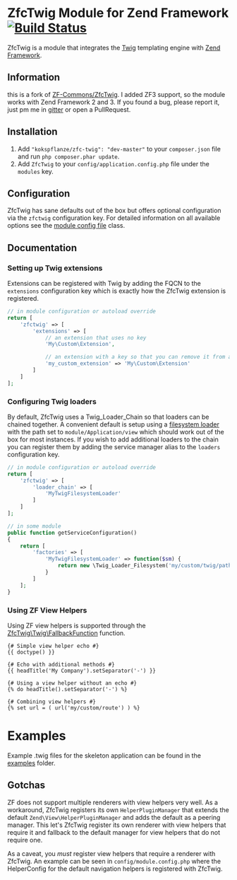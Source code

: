 # ZfcTwig Module for Zend Framework [![Build Status](https://travis-ci.org/kokspflanze/ZfcTwig.svg?branch=master)](https://travis-ci.org/kokspflanze/ZfcTwig)

ZfcTwig is a module that integrates the [Twig](http://twig.sensiolabs.org) templating engine with
[Zend Framework](https://framework.zend.com).

## Information

this is a fork of [ZF-Commons/ZfcTwig](https://github.com/ZF-Commons/ZfcTwig).
I added ZF3 support, so the module works with Zend Framework 2 and 3.
If you found a bug, please report it, just pm me in [gitter](https://gitter.im/kokspflanze) or open a PullRequest.

## Installation

 1. Add `"kokspflanze/zfc-twig": "dev-master"` to your `composer.json` file and run `php composer.phar update`.
 2. Add `ZfcTwig` to your `config/application.config.php` file under the `modules` key.

## Configuration

ZfcTwig has sane defaults out of the box but offers optional configuration via the `zfctwig` configuration key. For
detailed information on all available options see the [module config file](https://github.com/kokspflanze/ZfcTwig/blob/master/config/module.config.php)
class.

## Documentation

### Setting up Twig extensions

Extensions can be registered with Twig by adding the FQCN to the `extensions` configuration key which is exactly how the
ZfcTwig extension is registered.

```php
// in module configuration or autoload override
return [
    'zfctwig' => [
        'extensions' => [
            // an extension that uses no key
            'My\Custom\Extension',

            // an extension with a key so that you can remove it from another module
            'my_custom_extension' => 'My\Custom\Extension'
        ]
    ]
];
```

### Configuring Twig loaders

By default, ZfcTwig uses a Twig_Loader_Chain so that loaders can be chained together. A convenient default is setup using
a [filesystem loader](https://github.com/kokspflanze/ZfcTwig/blob/master/config/module.config.php#L31) with the path set to
`module/Application/view` which should work out of the box for most instances. If you wish to add additional loaders
to the chain you can register them by adding the service manager alias to the `loaders` configuration key.

```php
// in module configuration or autoload override
return [
    'zfctwig' => [
        'loader_chain' => [
            'MyTwigFilesystemLoader'
        ]
    ]
];

// in some module
public function getServiceConfiguration()
{
    return [
        'factories' => [
            'MyTwigFilesystemLoader' => function($sm) {
                return new \Twig_Loader_Filesystem('my/custom/twig/path');
            }
        ]
    ];
}
```

### Using ZF View Helpers

Using ZF view helpers is supported through the [ZfcTwig\Twig\FallbackFunction](https://github.com/kokspflanze/ZfcTwig/blob/master/src/ZfcTwig/Twig/FallbackFunction.php)
function.

```twig
{# Simple view helper echo #}
{{ doctype() }}

{# Echo with additional methods #}
{{ headTitle('My Company').setSeparator('-') }}

{# Using a view helper without an echo #}
{% do headTitle().setSeparator('-') %}

{# Combining view helpers #}
{% set url = ( url('my/custom/route') ) %}
```

# Examples

Example .twig files for the skeleton application can be found in the [examples](https://github.com/kokspflanze/ZfcTwig/tree/master/examples)
folder.

## Gotchas

ZF does not support multiple renderers with view helpers very well. As a workaround, ZfcTwig registers its own
`HelperPluginManager` that extends the default `Zend\View\HelperPluginManager` and adds the default as a peering manager.
This let's ZfcTwig register its own renderer with view helpers that require it and fallback to the default manager for
view helpers that do not require one.

As a caveat, you *must* register view helpers that require a renderer with ZfcTwig. An example can be seen in
`config/module.config.php` where the HelperConfig for the default navigation helpers is registered with ZfcTwig.